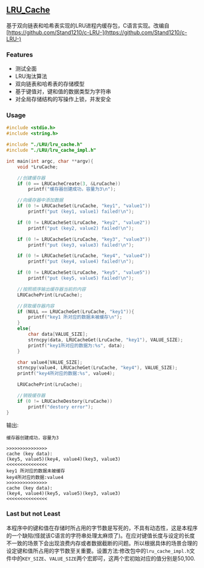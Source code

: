 ## [LRU_Cache](https://github.com/Andrewpqc/LRU-Cache)
基于双向链表和哈希表实现的LRU进程内缓存包，C语言实现。改编自[https://github.com/Stand1210/c-LRU-](https://github.com/Stand1210/c-LRU-)

### Features
+ 测试全面
+ LRU淘汰算法
+ 双向链表和哈希表的存储模型
+ 基于键值对，键和值的数据类型为字符串
+ 对全局存储结构的写操作上锁，并发安全

### Usage
``` c
#include <stdio.h>
#include <string.h>

#include "./LRU/lru_cache.h"
#include "./LRU/lru_cache_impl.h"

int main(int argc, char **argv){
    void *LruCache;

    //创建缓存器
    if (0 == LRUCacheCreate(3, &LruCache))
        printf("缓存器创建成功，容量为3\n");

    //向缓存器中添加数据
    if (0 != LRUCacheSet(LruCache, "key1", "value1"))
        printf("put (key1, value1) failed!\n");

    if (0 != LRUCacheSet(LruCache, "key2", "value2"))
        printf("put (key2, value2) failed!\n");

    if (0 != LRUCacheSet(LruCache, "key3", "value3"))
        printf("put (key3, value3) failed!\n");

    if (0 != LRUCacheSet(LruCache, "key4", "value4"))
        printf("put (key4, value4) failed!\n");

    if (0 != LRUCacheSet(LruCache, "key5", "value5"))
        printf("put (key5, value5) failed!\n");

    //按照顺序输出缓存器当前的内容
    LRUCachePrint(LruCache);

    //获取缓存器内容
    if (NULL == LRUCacheGet(LruCache, "key1")){
        printf("key1 所对应的数据未被缓存\n");
    }
    else{
        char data[VALUE_SIZE];
        strncpy(data, LRUCacheGet(LruCache, "key1"), VALUE_SIZE);
        printf("key1所对应的数据为:%s", data);
    }

    char value4[VALUE_SIZE];
    strncpy(value4, LRUCacheGet(LruCache, "key4"), VALUE_SIZE);
    printf("key4所对应的数据:%s", value4);

    LRUCachePrint(LruCache);

    //销毁缓存器
    if (0 != LRUCacheDestory(LruCache))
        printf("destory error");
}
```
输出:
```
缓存器创建成功，容量为3

>>>>>>>>>>>>>>>
cache (key data):
(key5, value5)(key4, value4)(key3, value3)
<<<<<<<<<<<<<<<
key1 所对应的数据未被缓存
key4所对应的数据:value4
>>>>>>>>>>>>>>>
cache (key data):
(key4, value4)(key5, value5)(key3, value3)
<<<<<<<<<<<<<<<
```
### Last but not Least
本程序中的键和值在存储时所占用的字节数是写死的，不具有动态性，这是本程序的一个缺陷(怪就该C语言的字符串处理太麻烦了)。在应对键值长度与设定的长度不一致的场景下会出现浪费内存或者数据截断的问题。所以根据具体的场景合理的设定键和值所占用的字节数至关重要。设置方法:修改包中的`lru_cache_impl.h`文件中的`KEY_SIZE`、`VALUE_SIZE`两个宏即可，这两个宏初始对应的值分别是50,100.
